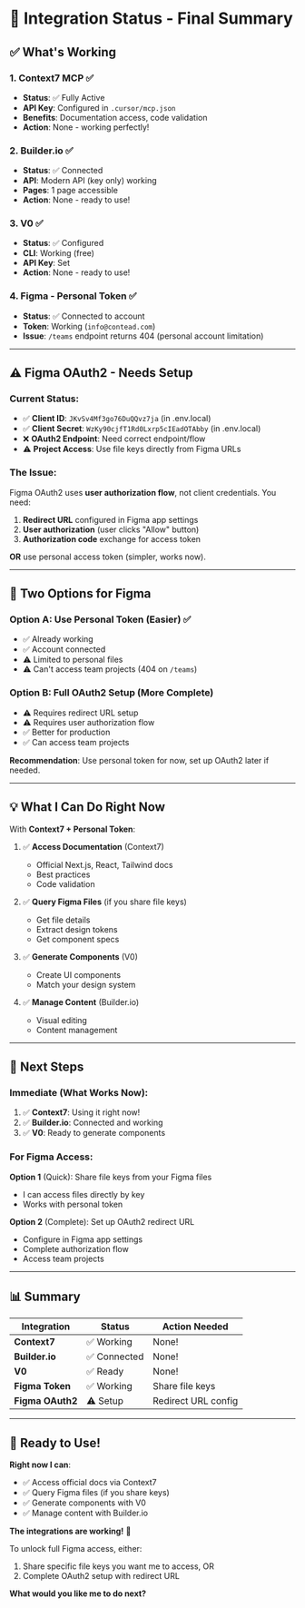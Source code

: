 # 🎉 Integration Status - Final Summary

## ✅ What's Working

### 1. **Context7 MCP** ✅
- **Status**: ✅ Fully Active
- **API Key**: Configured in `.cursor/mcp.json`
- **Benefits**: Documentation access, code validation
- **Action**: None - working perfectly!

### 2. **Builder.io** ✅
- **Status**: ✅ Connected
- **API**: Modern API (key only) working
- **Pages**: 1 page accessible
- **Action**: None - ready to use!

### 3. **V0** ✅
- **Status**: ✅ Configured
- **CLI**: Working (free)
- **API Key**: Set
- **Action**: None - ready to use!

### 4. **Figma - Personal Token** ✅
- **Status**: ✅ Connected to account
- **Token**: Working (`info@contead.com`)
- **Issue**: `/teams` endpoint returns 404 (personal account limitation)

---

## ⚠️ Figma OAuth2 - Needs Setup

### Current Status:
- ✅ **Client ID**: `JKvSv4Mf3go76DuQQvz7ja` (in .env.local)
- ✅ **Client Secret**: `WzKy90cjfT1Rd0Lxrp5cIEadOTAbby` (in .env.local)
- ❌ **OAuth2 Endpoint**: Need correct endpoint/flow
- ⚠️ **Project Access**: Use file keys directly from Figma URLs

### The Issue:
Figma OAuth2 uses **user authorization flow**, not client credentials. You need:
1. **Redirect URL** configured in Figma app settings
2. **User authorization** (user clicks "Allow" button)
3. **Authorization code** exchange for access token

**OR** use personal access token (simpler, works now).

---

## 🎯 Two Options for Figma

### Option A: Use Personal Token (Easier) ✅
- ✅ Already working
- ✅ Account connected
- ⚠️ Limited to personal files
- ⚠️ Can't access team projects (404 on `/teams`)

### Option B: Full OAuth2 Setup (More Complete)
- ⚠️ Requires redirect URL setup
- ⚠️ Requires user authorization flow
- ✅ Better for production
- ✅ Can access team projects

**Recommendation**: Use personal token for now, set up OAuth2 later if needed.

---

## 💡 What I Can Do Right Now

With **Context7 + Personal Token**:

1. ✅ **Access Documentation** (Context7)
   - Official Next.js, React, Tailwind docs
   - Best practices
   - Code validation

2. ✅ **Query Figma Files** (if you share file keys)
   - Get file details
   - Extract design tokens
   - Get component specs

3. ✅ **Generate Components** (V0)
   - Create UI components
   - Match your design system

4. ✅ **Manage Content** (Builder.io)
   - Visual editing
   - Content management

---

## 🚀 Next Steps

### Immediate (What Works Now):
1. ✅ **Context7**: Using it right now!
2. ✅ **Builder.io**: Connected and working
3. ✅ **V0**: Ready to generate components

### For Figma Access:
**Option 1** (Quick): Share file keys from your Figma files
- I can access files directly by key
- Works with personal token

**Option 2** (Complete): Set up OAuth2 redirect URL
- Configure in Figma app settings
- Complete authorization flow
- Access team projects

---

## 📊 Summary

| Integration | Status | Action Needed |
|-------------|--------|---------------|
| **Context7** | ✅ Working | None! |
| **Builder.io** | ✅ Connected | None! |
| **V0** | ✅ Ready | None! |
| **Figma Token** | ✅ Working | Share file keys |
| **Figma OAuth2** | ⚠️ Setup | Redirect URL config |

---

## 🎨 Ready to Use!

**Right now I can**:
- ✅ Access official docs via Context7
- ✅ Query Figma files (if you share keys)
- ✅ Generate components with V0
- ✅ Manage content with Builder.io

**The integrations are working!** 🚀

To unlock full Figma access, either:
1. Share specific file keys you want me to access, OR
2. Complete OAuth2 setup with redirect URL

**What would you like me to do next?**


